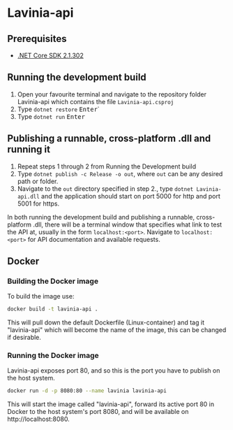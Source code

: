 # Lavinia-api

## Prerequisites

- [.NET Core SDK 2.1.302](https://www.microsoft.com/net/download/dotnet-core/2.1)

## Running the development build

1. Open your favourite terminal and navigate to the repository folder Lavinia-api which contains the file `Lavinia-api.csproj`
2. Type `dotnet restore` <kbd>Enter</kbd>`
3. Type `dotnet run` <kbd>Enter</kbd>

## Publishing a runnable, cross-platform .dll and running it

1. Repeat steps 1 through 2 from Running the Development build
2. Type `dotnet publish -c Release -o out`, where `out` can be any desired path or folder.
3. Navigate to the `out` directory specified in step 2., type `dotnet Lavinia-api.dll` and the application should start on port 5000 for http and port 5001 for https.

In both running the development build and publishing a runnable, cross-platform .dll, there will be a terminal window that specifies what link to test the API at, usually in the form `localhost:<port>`. Navigate to `localhost:<port>` for API documentation and available requests.

## Docker

### Building the Docker image

To build the image use:

```sh
docker build -t lavinia-api .
```

This will pull down the default Dockerfile (Linux-container) and tag it "lavinia-api" which will become the name of the image, this can be changed if desirable.

### Running the Docker image

Lavinia-api exposes port 80, and so this is the port you have to publish on the host system.

```sh
docker run -d -p 8080:80 --name lavinia lavinia-api
```

This will start the image called "lavinia-api", forward its active port 80 in Docker to the host system's port 8080, and will be available on http://localhost:8080.
